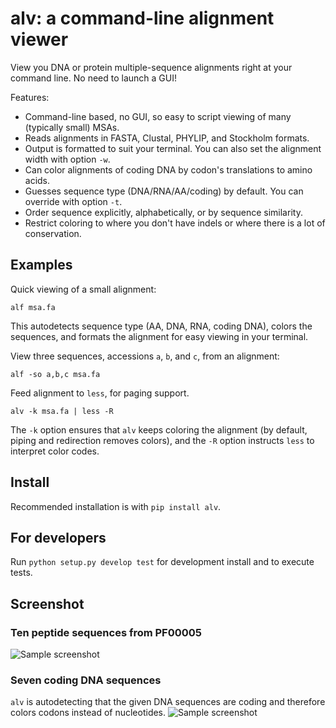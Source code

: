 # alv: a command-line alignment viewer

View you DNA or protein multiple-sequence alignments right at your command line. No need to launch a
GUI!

Features:

* Command-line based, no GUI, so easy to script viewing of many (typically small) MSAs.
* Reads alignments in FASTA, Clustal, PHYLIP, and Stockholm formats. 
* Output is formatted to suit your terminal. You can also set the alignment width with option `-w`.
* Can color alignments of coding DNA by codon's translations to amino acids.
* Guesses sequence type (DNA/RNA/AA/coding) by default. You can override with option `-t`.
* Order sequence explicitly, alphabetically, or by sequence similarity.
* Restrict coloring to where you don't have indels or where there is a lot of conservation.

## Examples

Quick viewing of a small alignment:
```
alf msa.fa
```
This autodetects sequence type (AA, DNA, RNA, coding DNA), colors the sequences, and formats the
alignment for easy viewing in your terminal.

View three sequences, accessions `a`, `b`, and `c`, from an alignment:
```
alf -so a,b,c msa.fa
```

Feed alignment to `less`, for paging support.
```
alv -k msa.fa | less -R
```
The `-k` option ensures that `alv` keeps coloring the alignment (by default, piping
and redirection removes colors), and the `-R` option instructs `less` to interpret color codes.

## Install

Recommended installation is with `pip install alv`.

## For developers

Run `python setup.py develop test` for development install and to execute tests.

## Screenshot

### Ten peptide sequences from PF00005

![Sample screenshot](https://github.com/arvestad/alv/blob/master/doc/screenshot_1.png)

### Seven coding DNA sequences

`alv` is autodetecting that the given DNA sequences are coding and therefore colors codons instead
of nucleotides.
![Sample screenshot](https://github.com/arvestad/alv/blob/master/doc/screenshot_2.png)